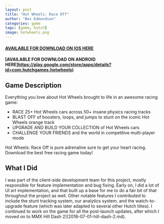 ```yaml
---
layout: post
title: "Hot Wheels: Race Off"
author: "Bex Edmondson"
categories: game
tags: [game, hutch]
image: hotwheels.png
---
```


#### [AVAILABLE FOR DOWNLOAD ON IOS HERE](https://itunes.apple.com/no/app/hot-wheels-race-off/id1141876504) 

#### [AVAILABLE FOR DOWNLOAD ON ANDROID HERE]https://play.google.com/store/apps/details?id=com.hutchgames.hotwheels)

## Game Description

Everything you love about Hot Wheels brought to life in an awesome racing game:

* RACE 25+ Hot Wheels cars across 50+ insane physics racing tracks
* BLAST OFF of boosters, loops, and jumps to stunt on the iconic Hot Wheels orange track
* UPGRADE AND BUILD YOUR COLLECTION of Hot Wheels cars
* CHALLENGE YOUR FRIENDS and the world in competitive multi-player mode

Hot Wheels: Race Off is pure adrenaline sure to get your heart racing. Download the best free racing game today!

## What I Did

I was part of the client-side development team for this project, mostly responsible for feature implementation and bug fixing. Early on, I did a lot of UI art implementation, and that built up a base for me to do a fair bit of that throughout the project as well. Other notable features I contributed to include the stunt tracking system, our analytics system, and the watch-to-upgrade feature (which was later adapted to several other Hutch titles). I continued to work on the game for all the post-launch updates, after which I moved on to MMX Hill Dash 2](2018-07-01-hill-dash-2.md).
